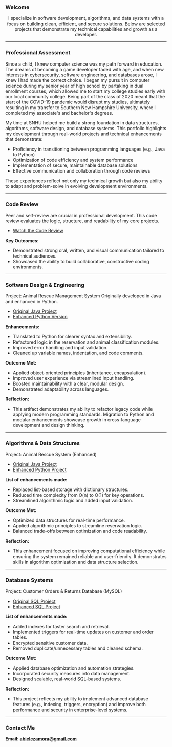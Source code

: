 ### Welcome
 <p align="center">I specialize in software development, algorithms, and data systems with a focus on building clean, efficient, and secure solutions. Below are selected projects that demonstrate my technical capabilities and growth as a developer.</p>

________________________________________________

### Professional Assessment
Since a child, I knew computer science was my path forward in education. The dreams of becoming a game developer faded with age, and when new interests in cybersecurity, software engineering, and databases arose, I knew I had made the correct choice. I began my pursuit in computer science during my senior year of high school by partaking in dual enrollment courses, which allowed me to start my college studies early with our local community college. Being part of the class of 2020 meant that the start of the COVID-19 pandemic would disrupt my studies, ultimately resulting in my transfer to Southern New Hampshire University, where I completed my associate's and bachelor's degrees.


My time at SNHU helped me build a strong foundation in data structures, algorithms, software design, and database systems. This portfolio highlights my development through real-world projects and technical enhancements that demonstrate:
- Proficiency in transitioning between programming languages (e.g., Java to Python)
- Optimization of code efficiency and system performance
- Implementation of secure, maintainable database solutions
- Effective communication and collaboration through code reviews


These experiences reflect not only my technical growth but also my ability to adapt and problem-solve in evolving development environments.


____________________________________________________________________________

### Code Review
Peer and self-review are crucial in professional development. This code review evaluates the logic, structure, and readability of my core projects.


- [Watch the Code Review](https://youtu.be/TTnRWUtUdeI?si=d8-RxAyysjD_SMZ0)


**Key Outcomes:**
- Demonstrated strong oral, written, and visual communication tailored to technical audiences.
- Showcased the ability to build collaborative, constructive coding environments.


____________________________________________________________________________

### Software Design & Engineering
Project: Animal Rescue Management System
Originally developed in Java and enhanced in Python.


- [Original Java Project](/IT_145_Original_Artifact_Abiel_Zamora.zip)
- [Enhanced Python Version](/CS-499_Enhancement_One_Abiel_Zamora.zip)


**Enhancements:**
- Translated to Python for clearer syntax and extensibility.
- Refactored logic in the reservation and animal classification modules.
- Improved error handling and input validation.
- Cleaned up variable names, indentation, and code comments.


**Outcome Met:**
- Applied object-oriented principles (inheritance, encapsulation).
- Improved user experience via streamlined input handling.
- Boosted maintainability with a clear, modular design.
- Demonstrated adaptability across languages.


**Reflection:**
- This artifact demonstrates my ability to refactor legacy code while applying modern programming standards. Migration to Python and modular enhancements showcase growth in cross-language development and design thinking.


____________________________________________________________________________

### Algorithms & Data Structures
Project: Animal Rescue System (Enhanced)


- [Original Java Project](IT_145_Original_Artifact_Abiel_Zamora.zip)
- [Enhanced Python Project](CS-499_Enhancement_Two_Abiel_Zamora.zip)


**List of enhancements made:**
- Replaced list-based storage with dictionary structures.
- Reduced time complexity from O(n) to O(1) for key operations.
- Streamlined algorithmic logic and added input validation.

   
**Outcome Met:**
- Optimized data structures for real-time performance.
- Applied algorithmic principles to streamline reservation logic.
- Balanced trade-offs between optimization and code readability.


**Reflection:**
- This enhancement focused on improving computational efficiency while ensuring the system remained reliable and user-friendly. It demonstrates skills in algorithm optimization and data structure selection.


____________________________________________________________________________


### Database Systems
Project: Customer Orders & Returns Database (MySQL) 


- [Original SQL Project](DAD_220_Original_Artifact_Abiel_Zamora.zip)
- [Enhanced SQL Project](CS-499_Enhancement_Three_Abiel_Zamora.zip)


**List of enhancements made:**
- Added indexes for faster search and retrieval.
- Implemented triggers for real-time updates on customer and order tables.
- Encrypted sensitive customer data.
- Removed duplicate/unnecessary tables and cleaned schema.


**Outcome Met:**
- Applied database optimization and automation strategies.
- Incorporated security measures into data management.
- Designed scalable, real-world SQL-based systems.


**Reflection:**
- This project reflects my ability to implement advanced database features (e.g., indexing, triggers, encryption) and improve both performance and security in enterprise-level systems.


____________________________________________________________________________

### Contact Me
**Email: [abielczamora@gmail.com](mailto:abielczamora@gmail.com)**
